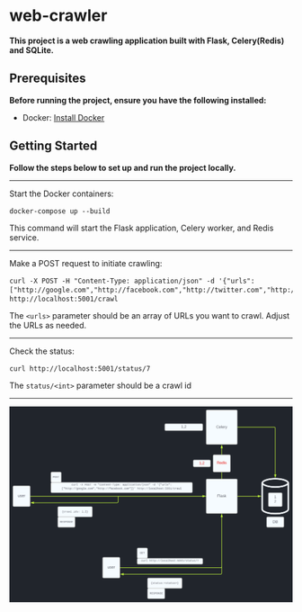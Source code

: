 # web-crawler

**This project is a web crawling application built with Flask, Celery(Redis) and SQLite.**

## Prerequisites

**Before running the project, ensure you have the following installed:**

- Docker: [Install Docker](https://www.docker.com/get-started)

## Getting Started

**Follow the steps below to set up and run the project locally.**
****

Start the Docker containers:

```
docker-compose up --build
```

This command will start the Flask application, Celery worker, and Redis service.
****
Make a POST request to initiate crawling:

```
curl -X POST -H "Content-Type: application/json" -d '{"urls": ["http://google.com","http://facebook.com","http://twitter.com","http://apple.com","http://sony.com","http://soundcloud.com","http://kenwood.com"]}' http://localhost:5001/crawl
```

The `<urls>` parameter should be an array of URLs you want to crawl. Adjust the URLs as needed.
****
Check the status:

```
curl http://localhost:5001/status/7
```

The `status/<int>` parameter should be a crawl id
****
![Alt Text](diagram.svg)

